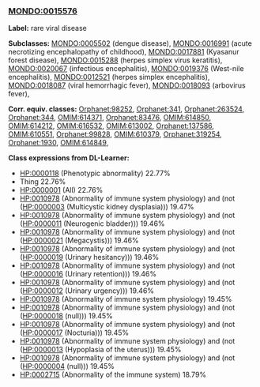 
### [MONDO:0015576](http://purl.obolibrary.org/obo/MONDO_0015576)
**Label:** rare viral disease

**Subclasses:** [MONDO:0005502](http://purl.obolibrary.org/obo/MONDO_0005502) (dengue disease), [MONDO:0016991](http://purl.obolibrary.org/obo/MONDO_0016991) (acute necrotizing encephalopathy of childhood), [MONDO:0017881](http://purl.obolibrary.org/obo/MONDO_0017881) (Kyasanur forest disease), [MONDO:0015288](http://purl.obolibrary.org/obo/MONDO_0015288) (herpes simplex virus keratitis), [MONDO:0020067](http://purl.obolibrary.org/obo/MONDO_0020067) (infectious encephalitis), [MONDO:0019376](http://purl.obolibrary.org/obo/MONDO_0019376) (West-nile encephalitis), [MONDO:0012521](http://purl.obolibrary.org/obo/MONDO_0012521) (herpes simplex encephalitis), [MONDO:0018087](http://purl.obolibrary.org/obo/MONDO_0018087) (viral hemorrhagic fever), [MONDO:0018093](http://purl.obolibrary.org/obo/MONDO_0018093) (arbovirus fever), 

**Corr. equiv. classes:** [Orphanet:98252](http://www.orpha.net/ORDO/Orphanet_98252), [Orphanet:341](http://www.orpha.net/ORDO/Orphanet_341), [Orphanet:263524](http://www.orpha.net/ORDO/Orphanet_263524), [Orphanet:344](http://www.orpha.net/ORDO/Orphanet_344), [OMIM:614371](http://purl.obolibrary.org/obo/OMIM_614371), [Orphanet:83476](http://www.orpha.net/ORDO/Orphanet_83476), [OMIM:614850](http://purl.obolibrary.org/obo/OMIM_614850), [OMIM:614212](http://purl.obolibrary.org/obo/OMIM_614212), [OMIM:616532](http://purl.obolibrary.org/obo/OMIM_616532), [OMIM:613002](http://purl.obolibrary.org/obo/OMIM_613002), [Orphanet:137586](http://www.orpha.net/ORDO/Orphanet_137586), [OMIM:610551](http://purl.obolibrary.org/obo/OMIM_610551), [Orphanet:99828](http://www.orpha.net/ORDO/Orphanet_99828), [OMIM:610379](http://purl.obolibrary.org/obo/OMIM_610379), [Orphanet:319254](http://www.orpha.net/ORDO/Orphanet_319254), [Orphanet:1930](http://www.orpha.net/ORDO/Orphanet_1930), [OMIM:614849](http://purl.obolibrary.org/obo/OMIM_614849), 

**Class expressions from DL-Learner:**

- [HP:0000118](http://purl.obolibrary.org/obo/HP_0000118) (Phenotypic abnormality) 22.77%
- Thing 22.76%
- [HP:0000001](http://purl.obolibrary.org/obo/HP_0000001) (All) 22.76%
- [HP:0010978](http://purl.obolibrary.org/obo/HP_0010978) (Abnormality of immune system physiology) and (not ([HP:0000003](http://purl.obolibrary.org/obo/HP_0000003) (Multicystic kidney dysplasia))) 19.47%
- [HP:0010978](http://purl.obolibrary.org/obo/HP_0010978) (Abnormality of immune system physiology) and (not ([HP:0000011](http://purl.obolibrary.org/obo/HP_0000011) (Neurogenic bladder))) 19.46%
- [HP:0010978](http://purl.obolibrary.org/obo/HP_0010978) (Abnormality of immune system physiology) and (not ([HP:0000021](http://purl.obolibrary.org/obo/HP_0000021) (Megacystis))) 19.46%
- [HP:0010978](http://purl.obolibrary.org/obo/HP_0010978) (Abnormality of immune system physiology) and (not ([HP:0000019](http://purl.obolibrary.org/obo/HP_0000019) (Urinary hesitancy))) 19.46%
- [HP:0010978](http://purl.obolibrary.org/obo/HP_0010978) (Abnormality of immune system physiology) and (not ([HP:0000016](http://purl.obolibrary.org/obo/HP_0000016) (Urinary retention))) 19.46%
- [HP:0010978](http://purl.obolibrary.org/obo/HP_0010978) (Abnormality of immune system physiology) and (not ([HP:0000012](http://purl.obolibrary.org/obo/HP_0000012) (Urinary urgency))) 19.46%
- [HP:0010978](http://purl.obolibrary.org/obo/HP_0010978) (Abnormality of immune system physiology) 19.45%
- [HP:0010978](http://purl.obolibrary.org/obo/HP_0010978) (Abnormality of immune system physiology) and (not ([HP:0000018](http://purl.obolibrary.org/obo/HP_0000018) (null))) 19.45%
- [HP:0010978](http://purl.obolibrary.org/obo/HP_0010978) (Abnormality of immune system physiology) and (not ([HP:0000017](http://purl.obolibrary.org/obo/HP_0000017) (Nocturia))) 19.45%
- [HP:0010978](http://purl.obolibrary.org/obo/HP_0010978) (Abnormality of immune system physiology) and (not ([HP:0000013](http://purl.obolibrary.org/obo/HP_0000013) (Hypoplasia of the uterus))) 19.45%
- [HP:0010978](http://purl.obolibrary.org/obo/HP_0010978) (Abnormality of immune system physiology) and (not ([HP:0000004](http://purl.obolibrary.org/obo/HP_0000004) (null))) 19.45%
- [HP:0002715](http://purl.obolibrary.org/obo/HP_0002715) (Abnormality of the immune system) 18.79%


